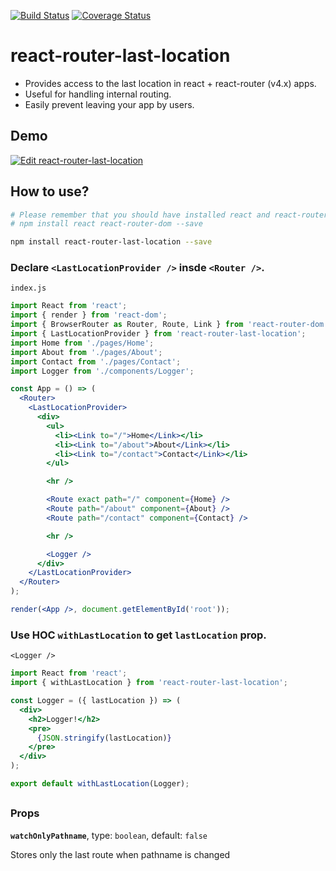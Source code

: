[![Build Status](https://travis-ci.org/hinok/react-router-last-location.svg?branch=master)](https://travis-ci.org/hinok/react-router-last-location)
[![Coverage Status](https://coveralls.io/repos/github/hinok/react-router-last-location/badge.svg?branch=master)](https://coveralls.io/github/hinok/react-router-last-location?branch=master)

# react-router-last-location

- Provides access to the last location in react + react-router (v4.x) apps.
- Useful for handling internal routing.
- Easily prevent leaving your app by users.

## Demo

[![Edit react-router-last-location](https://codesandbox.io/static/img/play-codesandbox.svg)](https://codesandbox.io/s/j2OpBnPZW)

## How to use?

```bash
# Please remember that you should have installed react and react-router-dom packages
# npm install react react-router-dom --save

npm install react-router-last-location --save
```

### Declare `<LastLocationProvider />` insde `<Router />`.

`index.js`

```jsx
import React from 'react';
import { render } from 'react-dom';
import { BrowserRouter as Router, Route, Link } from 'react-router-dom';
import { LastLocationProvider } from 'react-router-last-location';
import Home from './pages/Home';
import About from './pages/About';
import Contact from './pages/Contact';
import Logger from './components/Logger';

const App = () => (
  <Router>
    <LastLocationProvider>
      <div>
        <ul>
          <li><Link to="/">Home</Link></li>
          <li><Link to="/about">About</Link></li>
          <li><Link to="/contact">Contact</Link></li>
        </ul>

        <hr />

        <Route exact path="/" component={Home} />
        <Route path="/about" component={About} />
        <Route path="/contact" component={Contact} />

        <hr />

        <Logger />
      </div>
    </LastLocationProvider>
  </Router>
);

render(<App />, document.getElementById('root'));
```

### Use HOC `withLastLocation` to get `lastLocation` prop.

`<Logger />`

```jsx
import React from 'react';
import { withLastLocation } from 'react-router-last-location';

const Logger = ({ lastLocation }) => (
  <div>
    <h2>Logger!</h2>
    <pre>
      {JSON.stringify(lastLocation)}
    </pre>
  </div>
);

export default withLastLocation(Logger);
```

## <LastLocationProdiver />

### Props

**`watchOnlyPathname`**, type: `boolean`, default: `false`

Stores only the last route when pathname is changed
